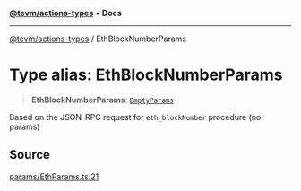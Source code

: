 [**@tevm/actions-types**](../README.md) • **Docs**

***

[@tevm/actions-types](../globals.md) / EthBlockNumberParams

# Type alias: EthBlockNumberParams

> **EthBlockNumberParams**: [`EmptyParams`](EmptyParams.md)

Based on the JSON-RPC request for `eth_blockNumber` procedure (no params)

## Source

[params/EthParams.ts:21](https://github.com/evmts/tevm-monorepo/blob/main/packages/actions-types/src/params/EthParams.ts#L21)
